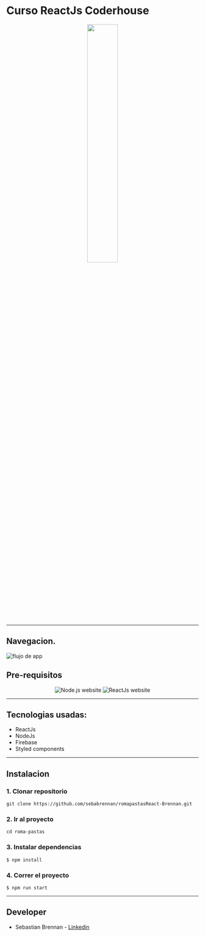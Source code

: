 # Curso ReactJs Coderhouse
<p align="center">
    <img width="40%" height="auto" src="https://logos-download.com/wp-content/uploads/2016/09/React_logo_wordmark.png" />
</p>

---

## Navegacion.
![flujo de app](https://github.com/sebabrennan/romapastasReact-Brennan/blob/master/romapastas-gif.gif)

## Pre-requisitos
<p align="center">
    <img src="https://img.shields.io/static/v1.svg?label=Node&message=v >= 18.7.0&labelColor=339933&color=757575&logoColor=FFFFFF&logo=node.js&style=for-the-badge&logo=appveyor" alt="Node.js website"/>
    <img src="https://img.shields.io/static/v1.svg?label=ReactJs&message=v >= ^18.2.0&labelColor=6666ff&color=757575&logoColor=FFFFFF&logo=node.js&style=for-the-badge&logo=appveyor" alt="ReactJs website"/>
</p>

---

## Tecnologias usadas:
- ReactJs
- NodeJs
- Firebase
- Styled components

---

## Instalacion

### 1. Clonar repositorio

```shell
git clone https://github.com/sebabrennan/romapastasReact-Brennan.git
```
### 2. Ir al proyecto

```shell
cd roma-pastas
```

### 3. Instalar dependencias

```shell
$ npm install
```
### 4. Correr el proyecto

```shell
$ npm run start
```

---
## Developer
- Sebastian Brennan - [Linkedin](www.linkedin.com/in/sebastian-brennan)